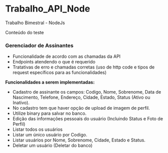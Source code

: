 # Trabalho_API_Node
Trabalho Bimestral - NodeJs

Conteúdo do teste

### Gerenciador de Assinantes

 * Funcionalidade de acordo com as chamadas da API
 * Endpoints atendendo o que é requerido
 * Tratativas de erro e chamadas corretas (uso de http code e tipos de request específicos para as funcionalidades)


**Funcionalidades a serem implementadas:**

* Cadastro de assinante os campos: Codigo, Nome, Sobrenome, Data de Nascimento, Telefone, Endereço, Cidade, Estado, Status (Ativo ou Inativo).
* No cadastro tem que haver opção de upload de imagem de perfil.
* Utilize binary para salvar no banco.  
* Edição das informações pessoais do usuário (Incluindo Status e Foto de Perfil)
* Listar todos os usuários
* Listar um único usuário por Codigo. 
* Listar usuários por Nome, Sobrenome, Cidade, Estado e Status.
* Deletar um usuário (Deletar do banco)
